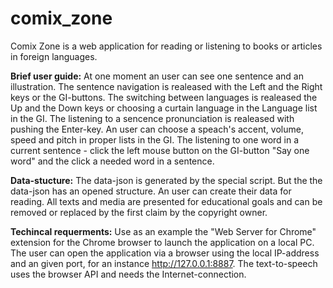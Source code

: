 # comix_zone

Comix Zone is a web application for reading or listening to books or articles in foreign languages.

**Brief user guide:**
At one moment an user can see one sentence and an illustration.
The sentence navigation is realeased with the Left and the Right keys or the GI-buttons.
The switching between languages is realeased the Up and the Down keys or choosing a curtain language in the Language list in the GI.
The listening to a sencence pronunciation is realeased with pushing the Enter-key. An user can choose a speach's accent, volume, speed and pitch in proper lists in the GI.
The listening to one word in a current sentence - click the left mouse button on the GI-button "Say one word" and the click a needed word in a sentence.

**Data-stucture:**
The data-json is generated by the special script. But the the data-json has an opened structure. An user can create their data for reading.
All texts and media are presented for educational goals and can be removed or replaced by the first claim by the copyright owner.

**Techincal requerments:**
Use as an example the "Web Server for Chrome" extension for the Chrome browser to launch the application on a local PC. The user can open the application via a browser using the local IP-address and an given port, for an instance http://127.0.0.1:8887.
The text-to-speech uses the browser API and needs the Internet-connection.
